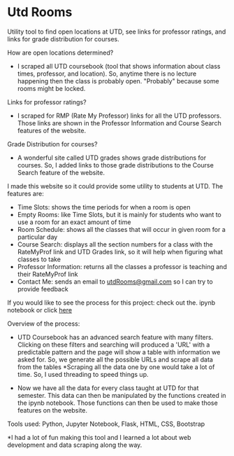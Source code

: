 # Utd Rooms
Utility tool to find open locations at UTD, see links for professor ratings, and links for grade distribution for courses. 

How are open locations determined? 
- I scraped all UTD coursebook (tool that shows information about class times, professor, and location). So, anytime there is no lecture happening then the class is probably open. "Probably" because some rooms might be locked. 

Links for professor ratings?
- I scraped for RMP (Rate My Professor) links for all the UTD professors. Those links are shown in the Professor Information and Course Search features of the website.

Grade Distribution for courses?
- A wonderful site called UTD grades shows grade distributions for courses. So, I added links to those grade distributions to the Course Search feature of the website.

I made this website so it could provide some utility to students at UTD. The features are:
- Time Slots: shows the time periods for when a room is open
- Empty Rooms: like Time Slots, but it is mainly for students who want to use a room for an exact amount of time
- Room Schedule: shows all the classes that will occur in given room for a particular day
- Course Search: displays all the section numbers for a class with the RateMyProf link and UTD Grades link, so it will help when figuring what classes to take 
- Professor Information: returns all the classes a professor is teaching and their RateMyProf link
- Contact Me: sends an email to utdRooms@gmail.com so I can try to provide feedback 

If you would like to see the process for this project: check out the. ipynb notebook or click [here](https://nbviewer.jupyter.org/github/mithil957/utdRooms/blob/master/courseBook.ipynb)

Overview of the process:
  - UTD Coursebook has an advanced search feature with many filters. Clicking on these filters and searching will produced a 'URL' with a predictable pattern and the page will show a table with information we asked for. So, we generate all the possible URLs and scrape all data from the tables
    *Scraping all the data one by one would take a lot of time. So, I used threading to speed things up. 
  
  - Now we have all the data for every class taught at UTD for that semester. This data can then be manipulated by the functions created in the ipynb notebook. Those functions can then be used to make those features on the website.
  
Tools used: Python, Jupyter Notebook, Flask, HTML, CSS, Bootstrap 

*I had a lot of fun making this tool and I learned a lot about web development and data scraping along the way. 



